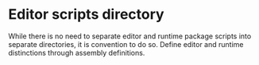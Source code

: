 # Editor scripts directory

While there is no need to separate editor and runtime package scripts into separate directories, it is convention to do so.
Define editor and runtime distinctions through assembly definitions.
